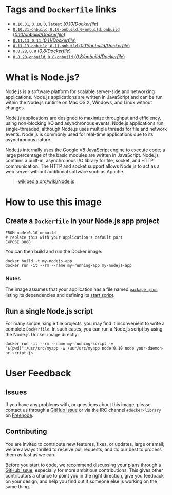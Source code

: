 # Tags and `Dockerfile` links

- [`0.10.31`, `0.10`, `0`, `latest` (*0.10/Dockerfile*)](https://github.com/docker-library/node/blob/9cb7597ec2e5e4885e29bff9b2ab0a9cfb9c6b83/0.10/Dockerfile)
- [`0.10.31-onbuild`, `0.10-onbuild`, `0-onbuild`, `onbuild` (*0.10/onbuild/Dockerfile*)](https://github.com/docker-library/node/blob/9cb7597ec2e5e4885e29bff9b2ab0a9cfb9c6b83/0.10/onbuild/Dockerfile)
- [`0.11.13`, `0.11` (*0.11/Dockerfile*)](https://github.com/docker-library/node/blob/d017d679e92e84a810c580cdb29fcdbba23c2bb9/0.11/Dockerfile)
- [`0.11.13-onbuild`, `0.11-onbuild` (*0.11/onbuild/Dockerfile*)](https://github.com/docker-library/node/blob/d017d679e92e84a810c580cdb29fcdbba23c2bb9/0.11/onbuild/Dockerfile)
- [`0.8.28`, `0.8` (*0.8/Dockerfile*)](https://github.com/docker-library/node/blob/d017d679e92e84a810c580cdb29fcdbba23c2bb9/0.8/Dockerfile)
- [`0.8.28-onbuild`, `0.8-onbuild` (*0.8/onbuild/Dockerfile*)](https://github.com/docker-library/node/blob/d017d679e92e84a810c580cdb29fcdbba23c2bb9/0.8/onbuild/Dockerfile)

# What is Node.js?

Node.js is a software platform for scalable server-side and networking
applications. Node.js applications are written in JavaScript and can be run
within the Node.js runtime on Mac OS X, Windows, and Linux without changes.

Node.js applications are designed to maximize throughput and efficiency, using
non-blocking I/O and asynchronous events. Node.js applications run
single-threaded, although Node.js uses multiple threads for file and network
events. Node.js is commonly used for real-time applications due to its
asynchronous nature.

Node.js internally uses the Google V8 JavaScript engine to execute code; a large
percentage of the basic modules are written in JavaScript. Node.js contains a
built-in, asynchronous I/O library for file, socket, and HTTP communication. The
HTTP and socket support allows Node.js to act as a web server without additional
software such as Apache.

> [wikipedia.org/wiki/Node.js](https://en.wikipedia.org/wiki/Node.js)

# How to use this image

## Create a `Dockerfile` in your Node.js app project

    FROM node:0.10-onbuild
    # replace this with your application's default port
    EXPOSE 8888

You can then build and run the Docker image:

    docker build -t my-nodejs-app
    docker run -it --rm --name my-running-app my-nodejs-app

### Notes

The image assumes that your application has a file named
[`package.json`](https://www.npmjs.org/doc/json.html) listing its dependencies
and defining its [start
script](https://www.npmjs.org/doc/misc/npm-scripts.html#default-values).

## Run a single Node.js script

For many simple, single file projects, you may find it inconvenient to write a
complete `Dockerfile`. In such cases, you can run a Node.js script by using the
Node.js Docker image directly:

    docker run -it --rm --name my-running-script -v "$(pwd)":/usr/src/myapp -w /usr/src/myapp node:0.10 node your-daemon-or-script.js

# User Feedback

## Issues

If you have any problems with, or questions about this image, please contact us
 through a [GitHub issue](https://github.com/docker-library/node/issues) or via the IRC
channel `#docker-library` on [Freenode](https://freenode.net).

## Contributing

You are invited to contribute new features, fixes, or updates, large or small;
we are always thrilled to receive pull requests, and do our best to process them
as fast as we can.

Before you start to code, we recommend discussing your plans 
through a [GitHub issue](https://github.com/docker-library/node/issues), especially for more ambitious
contributions. This gives other contributors a chance to point you in the right
direction, give you feedback on your design, and help you find out if someone
else is working on the same thing.
